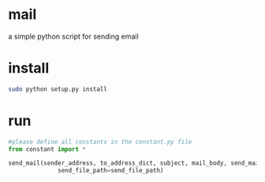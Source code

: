 # mail
a simple python script for sending email

# install 
```bash
sudo python setup.py install
```
# run
```python
#please define all constants in the constant.py file
from constant import *

send_mail(sender_address, to_address_dict, subject, mail_body, send_mail_server,        send_mail_port=send_mail_port, send_file_name_as=send_file_name_as,
              send_file_path=send_file_path)
```